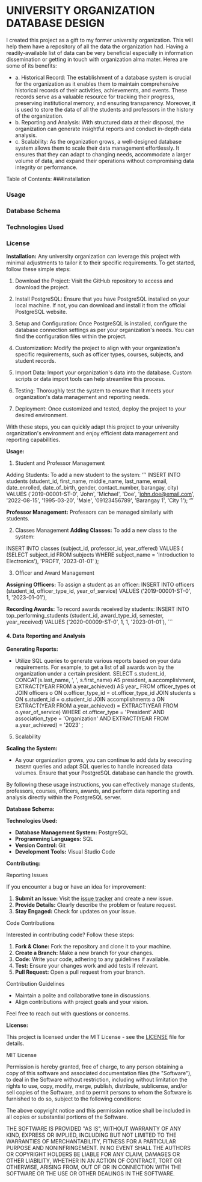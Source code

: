 # UNIVERSITY ORGANIZATION DATABASE DESIGN
I created this project as a gift to my former university organization. This will help them have a repository of all the data the organization had. Having a readily-available list of data can be very beneficial especially in information dissemination or getting in touch with organization alma mater.  Herea are some of its benefits: 

<ul>
    <li>a. Historical Record: The establishment of a database system is crucial for the organization as it enables them to maintain comprehensive historical records of their activities, achievements, and events. These records serve as a valuable resource for tracking their progress, preserving institutional memory, and ensuring transparency. Moreover, it is used to store the data of all the students and professors in the history of the organization.</li>
    <li>b. Reporting and Analysis: With structured data at their disposal, the organization can generate insightful reports and conduct in-depth data analysis. 
    </li>
    <li>c. Scalability: As the organization grows, a well-designed database system allows them to scale their data management effortlessly. It ensures that they can adapt to changing needs, accommodate a larger volume of data, and expand their operations without compromising data integrity or performance.
    </li>
</ul> 

Table of Contents:
###Installation
### Usage
### Database Schema
### Technologies Used
### License

**Installation:**
Any university organization can leverage this project with minimal adjustments to tailor it to their specific requirements. To get started, follow these simple steps:

1.  Download the Project:  Visit the GitHub repository to access and download the project.

2. Install PostgreSQL: Ensure that you have PostgreSQL installed on your local machine. If not, you can download and install it from the official PostgreSQL website.

3. Setup and Configuration: Once PostgreSQL is installed, configure the database connection settings as per your organization's needs. You can find the configuration files within the project.

4. Customization: Modify the project to align with your organization's specific requirements, such as officer types, courses, subjects, and student records.

5. Import Data: Import your organization's data into the database. Custom scripts or data import tools can help streamline this process.

6. Testing: Thoroughly test the system to ensure that it meets your organization's data management and reporting needs.

7. Deployment: Once customized and tested, deploy the project to your desired environment.

With these steps, you can quickly adapt this project to your university organization's environment and enjoy efficient data management and reporting capabilities.


**Usage:**
1. Student and Professor Management

Adding Students:
To add a new student to the system:
‘’’ INSERT INTO students (student_id, first_name, middle_name, last_name, email, date_enrolled, date_of_birth, gender, contact_number, barangay, city)
VALUES
    ('2019-00001-ST-0', 'John', 'Michael', 'Doe', 'john.doe@email.com', '2022-08-15', '1995-03-20', 'Male', '09123456789', 'Barangay 1', 'City 1');
‘’’
  


**Professor Management:**
Professors can be managed similarly with students.

2. Classes Management
**Adding Classes:**
To add a new class to the system:

INSERT INTO classes (subject_id, professor_id, year_offered)
VALUES (
    (SELECT subject_id FROM subjects WHERE subject_name = 'Introduction to Electronics'),
    'PROF1',
    '2023-01-01'
);

3. Officer and Award Management

**Assigning Officers:**
To assign a student as an officer:
INSERT INTO officers (student_id, officer_type_id, year_of_service)
VALUES
    ('2019-00001-ST-0', 1, '2023-01-01'),  

**Recording Awards:**
To record awards received by students:
INSERT INTO top_performing_students (student_id, award_type_id, semester, year_received)
VALUES
    ('2020-00009-ST-0', 1, 1, '2023-01-01'),   ```

#### 4. Data Reporting and Analysis

**Generating Reports:**
- Utilize SQL queries to generate various reports based on your data requirements. For example, to get a list of all awards won by the organization under a certain president.
SELECT s.student_id,
        CONCAT(s.last_name, ', ', s.first_name) AS president,
        a.accomplishment,
        EXTRACT(YEAR FROM a.year_achieved) AS year_
        FROM officer_types ot
      JOIN officers o 
      ON o.officer_type_id = ot.officer_type_id
      JOIN students s
      ON s.student_id = o.student_id
      JOIN accomplishments a 
      ON EXTRACT(YEAR FROM a.year_achieved) = EXTRACT(YEAR FROM o.year_of_service)
WHERE ot.officer_type = 'President'
    AND association_type = 'Organization'
    AND EXTRACT(YEAR FROM a.year_achieved) = '2023' ;

5. Scalability

**Scaling the System:**
- As your organization grows, you can continue to add data by executing `INSERT` queries and adapt SQL queries to handle increased data volumes. Ensure that your PostgreSQL database can handle the growth.

By following these usage instructions, you can effectively manage students, professors, courses, officers, awards, and perform data reporting and analysis directly within the PostgreSQL server.










**Database Schema:**

 

**Technologies Used:**

- **Database Management System:** PostgreSQL
- **Programming Languages:** SQL
- **Version Control:** Git
- **Development Tools:** Visual Studio Code

**Contributing:**

Reporting Issues

If you encounter a bug or have an idea for improvement:

1. **Submit an Issue:** Visit the [issue tracker](link-to-issue-tracker) and create a new issue.
2. **Provide Details:** Clearly describe the problem or feature request.
3. **Stay Engaged:** Check for updates on your issue.

Code Contributions

Interested in contributing code? Follow these steps:

1. **Fork & Clone:** Fork the repository and clone it to your machine.
2. **Create a Branch:** Make a new branch for your changes.
3. **Code:** Write your code, adhering to any guidelines if available.
4. **Test:** Ensure your changes work and add tests if relevant.
5. **Pull Request:** Open a pull request from your branch.

Contribution Guidelines

- Maintain a polite and collaborative tone in discussions.
- Align contributions with project goals and your vision.

Feel free to reach out with questions or concerns.


**License:**

This project is licensed under the MIT License - see the [LICENSE](LICENSE) file for details.

MIT License

Permission is hereby granted, free of charge, to any person obtaining a copy of this software and associated documentation files (the "Software"), to deal in the Software without restriction, including without limitation the rights to use, copy, modify, merge, publish, distribute, sublicense, and/or sell copies of the Software, and to permit persons to whom the Software is furnished to do so, subject to the following conditions:

The above copyright notice and this permission notice shall be included in all copies or substantial portions of the Software.

THE SOFTWARE IS PROVIDED "AS IS", WITHOUT WARRANTY OF ANY KIND, EXPRESS OR IMPLIED, INCLUDING BUT NOT LIMITED TO THE WARRANTIES OF MERCHANTABILITY, FITNESS FOR A PARTICULAR PURPOSE AND NONINFRINGEMENT. IN NO EVENT SHALL THE AUTHORS OR COPYRIGHT HOLDERS BE LIABLE FOR ANY CLAIM, DAMAGES OR OTHER LIABILITY, WHETHER IN AN ACTION OF CONTRACT, TORT OR OTHERWISE, ARISING FROM, OUT OF OR IN CONNECTION WITH THE SOFTWARE OR THE USE OR OTHER DEALINGS IN THE SOFTWARE.

